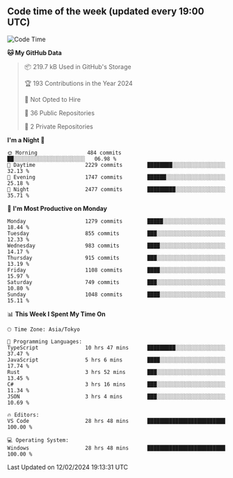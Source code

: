 ## Code time of the week (updated every 19:00 UTC)

<!--START_SECTION:waka-->
![Code Time](http://img.shields.io/badge/Code%20Time-2%2C648%20hrs%2010%20mins-blue)

**🐱 My GitHub Data** 

> 📦 219.7 kB Used in GitHub's Storage 
 > 
> 🏆 193 Contributions in the Year 2024
 > 
> 🚫 Not Opted to Hire
 > 
> 📜 36 Public Repositories 
 > 
> 🔑 2 Private Repositories 
 > 
**I'm a Night 🦉** 

```text
🌞 Morning                484 commits         ██░░░░░░░░░░░░░░░░░░░░░░░   06.98 % 
🌆 Daytime                2229 commits        ████████░░░░░░░░░░░░░░░░░   32.13 % 
🌃 Evening                1747 commits        ██████░░░░░░░░░░░░░░░░░░░   25.18 % 
🌙 Night                  2477 commits        █████████░░░░░░░░░░░░░░░░   35.71 % 
```
📅 **I'm Most Productive on Monday** 

```text
Monday                   1279 commits        █████░░░░░░░░░░░░░░░░░░░░   18.44 % 
Tuesday                  855 commits         ███░░░░░░░░░░░░░░░░░░░░░░   12.33 % 
Wednesday                983 commits         ████░░░░░░░░░░░░░░░░░░░░░   14.17 % 
Thursday                 915 commits         ███░░░░░░░░░░░░░░░░░░░░░░   13.19 % 
Friday                   1108 commits        ████░░░░░░░░░░░░░░░░░░░░░   15.97 % 
Saturday                 749 commits         ███░░░░░░░░░░░░░░░░░░░░░░   10.80 % 
Sunday                   1048 commits        ████░░░░░░░░░░░░░░░░░░░░░   15.11 % 
```


📊 **This Week I Spent My Time On** 

```text
🕑︎ Time Zone: Asia/Tokyo

💬 Programming Languages: 
TypeScript               10 hrs 47 mins      █████████░░░░░░░░░░░░░░░░   37.47 % 
JavaScript               5 hrs 6 mins        ████░░░░░░░░░░░░░░░░░░░░░   17.74 % 
Rust                     3 hrs 52 mins       ███░░░░░░░░░░░░░░░░░░░░░░   13.45 % 
C#                       3 hrs 16 mins       ███░░░░░░░░░░░░░░░░░░░░░░   11.34 % 
JSON                     3 hrs 4 mins        ███░░░░░░░░░░░░░░░░░░░░░░   10.69 % 

🔥 Editors: 
VS Code                  28 hrs 48 mins      █████████████████████████   100.00 % 

💻 Operating System: 
Windows                  28 hrs 48 mins      █████████████████████████   100.00 % 
```


 Last Updated on 12/02/2024 19:13:31 UTC
<!--END_SECTION:waka-->